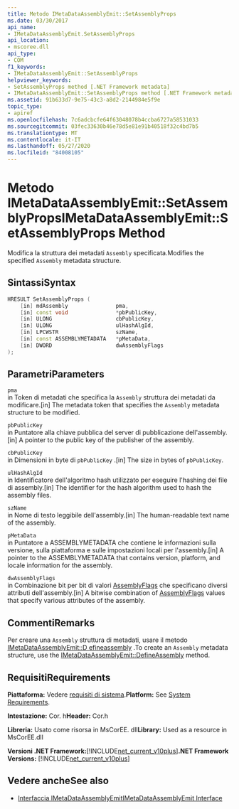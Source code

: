 ```yaml
---
title: Metodo IMetaDataAssemblyEmit::SetAssemblyProps
ms.date: 03/30/2017
api_name:
- IMetaDataAssemblyEmit.SetAssemblyProps
api_location:
- mscoree.dll
api_type:
- COM
f1_keywords:
- IMetaDataAssemblyEmit::SetAssemblyProps
helpviewer_keywords:
- SetAssemblyProps method [.NET Framework metadata]
- IMetaDataAssemblyEmit::SetAssemblyProps method [.NET Framework metadata]
ms.assetid: 91b633d7-9e75-43c3-a8d2-2144984e5f9e
topic_type:
- apiref
ms.openlocfilehash: 7c6adcbcfe64f63048078b4ccba6727a58531033
ms.sourcegitcommit: 03fec33630b46e78d5e81e91b40518f32c4bd7b5
ms.translationtype: MT
ms.contentlocale: it-IT
ms.lasthandoff: 05/27/2020
ms.locfileid: "84008105"
---
```

# <a name="imetadataassemblyemitsetassemblyprops-method"></a><span data-ttu-id="46625-102">Metodo IMetaDataAssemblyEmit::SetAssemblyProps</span><span class="sxs-lookup"><span data-stu-id="46625-102">IMetaDataAssemblyEmit::SetAssemblyProps Method</span></span>
<span data-ttu-id="46625-103">Modifica la struttura dei metadati `Assembly` specificata.</span><span class="sxs-lookup"><span data-stu-id="46625-103">Modifies the specified `Assembly` metadata structure.</span></span>  
  
## <a name="syntax"></a><span data-ttu-id="46625-104">Sintassi</span><span class="sxs-lookup"><span data-stu-id="46625-104">Syntax</span></span>  
  
```cpp  
HRESULT SetAssemblyProps (  
    [in] mdAssembly               pma,  
    [in] const void               *pbPublicKey,  
    [in] ULONG                    cbPublicKey,  
    [in] ULONG                    ulHashAlgId,  
    [in] LPCWSTR                  szName,  
    [in] const ASSEMBLYMETADATA   *pMetaData,  
    [in] DWORD                    dwAssemblyFlags  
);  
```  
  
## <a name="parameters"></a><span data-ttu-id="46625-105">Parametri</span><span class="sxs-lookup"><span data-stu-id="46625-105">Parameters</span></span>  
 `pma`  
 <span data-ttu-id="46625-106">in Token di metadati che specifica la `Assembly` struttura dei metadati da modificare.</span><span class="sxs-lookup"><span data-stu-id="46625-106">[in] The metadata token that specifies the `Assembly` metadata structure to be modified.</span></span>  
  
 `pbPublicKey`  
 <span data-ttu-id="46625-107">in Puntatore alla chiave pubblica del server di pubblicazione dell'assembly.</span><span class="sxs-lookup"><span data-stu-id="46625-107">[in] A pointer to the public key of the publisher of the assembly.</span></span>  
  
 `cbPublicKey`  
 <span data-ttu-id="46625-108">in Dimensioni in byte di `pbPublicKey` .</span><span class="sxs-lookup"><span data-stu-id="46625-108">[in] The size in bytes of `pbPublicKey`.</span></span>  
  
 `ulHashAlgId`  
 <span data-ttu-id="46625-109">in Identificatore dell'algoritmo hash utilizzato per eseguire l'hashing dei file di assembly.</span><span class="sxs-lookup"><span data-stu-id="46625-109">[in] The identifier for the hash algorithm used to hash the assembly files.</span></span>  
  
 `szName`  
 <span data-ttu-id="46625-110">in Nome di testo leggibile dell'assembly.</span><span class="sxs-lookup"><span data-stu-id="46625-110">[in] The human-readable text name of the assembly.</span></span>  
  
 `pMetaData`  
 <span data-ttu-id="46625-111">in Puntatore a ASSEMBLYMETADATA che contiene le informazioni sulla versione, sulla piattaforma e sulle impostazioni locali per l'assembly.</span><span class="sxs-lookup"><span data-stu-id="46625-111">[in] A pointer to the ASSEMBLYMETADATA that contains version, platform, and locale information for the assembly.</span></span>  
  
 `dwAssemblyFlags`  
 <span data-ttu-id="46625-112">in Combinazione bit per bit di valori [AssemblyFlags](assemblyflags-enumeration.md) che specificano diversi attributi dell'assembly.</span><span class="sxs-lookup"><span data-stu-id="46625-112">[in] A bitwise combination of [AssemblyFlags](assemblyflags-enumeration.md) values that specify various attributes of the assembly.</span></span>  
  
## <a name="remarks"></a><span data-ttu-id="46625-113">Commenti</span><span class="sxs-lookup"><span data-stu-id="46625-113">Remarks</span></span>  
 <span data-ttu-id="46625-114">Per creare una `Assembly` struttura di metadati, usare il metodo [IMetaDataAssemblyEmit::D efineassembly](imetadataassemblyemit-defineassembly-method.md) .</span><span class="sxs-lookup"><span data-stu-id="46625-114">To create an `Assembly` metadata structure, use the [IMetaDataAssemblyEmit::DefineAssembly](imetadataassemblyemit-defineassembly-method.md) method.</span></span>  
  
## <a name="requirements"></a><span data-ttu-id="46625-115">Requisiti</span><span class="sxs-lookup"><span data-stu-id="46625-115">Requirements</span></span>  
 <span data-ttu-id="46625-116">**Piattaforma:** Vedere [requisiti di sistema](../../get-started/system-requirements.md).</span><span class="sxs-lookup"><span data-stu-id="46625-116">**Platform:** See [System Requirements](../../get-started/system-requirements.md).</span></span>  
  
 <span data-ttu-id="46625-117">**Intestazione:** Cor. h</span><span class="sxs-lookup"><span data-stu-id="46625-117">**Header:** Cor.h</span></span>  
  
 <span data-ttu-id="46625-118">**Libreria:** Usato come risorsa in MsCorEE. dll</span><span class="sxs-lookup"><span data-stu-id="46625-118">**Library:** Used as a resource in MsCorEE.dll</span></span>  
  
 <span data-ttu-id="46625-119">**Versioni .NET Framework:**[!INCLUDE[net_current_v10plus](../../../../includes/net-current-v10plus-md.md)]</span><span class="sxs-lookup"><span data-stu-id="46625-119">**.NET Framework Versions:** [!INCLUDE[net_current_v10plus](../../../../includes/net-current-v10plus-md.md)]</span></span>  
  
## <a name="see-also"></a><span data-ttu-id="46625-120">Vedere anche</span><span class="sxs-lookup"><span data-stu-id="46625-120">See also</span></span>

- [<span data-ttu-id="46625-121">Interfaccia IMetaDataAssemblyEmit</span><span class="sxs-lookup"><span data-stu-id="46625-121">IMetaDataAssemblyEmit Interface</span></span>](imetadataassemblyemit-interface.md)

